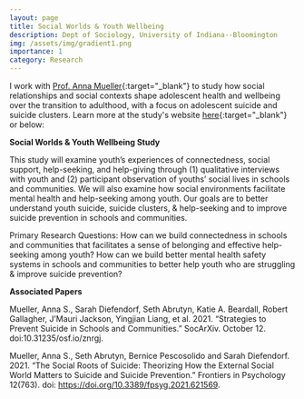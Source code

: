 ```yaml
---
layout: page
title: Social Worlds & Youth Wellbeing
description: Dept of Sociology, University of Indiana--Bloomington
img: /assets/img/gradient1.png
importance: 1
category: Research
---
```


I work with [Prof. Anna Mueller](https://annasmueller.com){:target="\_blank"} to study how social relationships and social contexts shape adolescent health and wellbeing over the transition to adulthood, with a focus on adolescent suicide and suicide clusters. Learn more at the study's website [here](https://www.socialworlds.info){:target="\_blank"} or below:

**Social Worlds & Youth Wellbeing Study**

This study will examine youth’s experiences of connectedness, social support, help-seeking, and help-giving through (1) qualitative interviews with youth and (2) participant observation of youths’ social lives in schools and communities. We will also examine how social environments facilitate mental health and help-seeking among youth. Our goals are to better understand youth suicide, suicide clusters, & help-seeking and to improve suicide prevention in schools and communities.

Primary Research Questions: How can we build connectedness in schools and communities that facilitates a sense of belonging and effective help-seeking among youth? How can we build better mental health safety systems in schools and communities to better help youth who are struggling & improve suicide prevention?

**Associated Papers**

Mueller, Anna S., Sarah Diefendorf, Seth Abrutyn, Katie A. Beardall, Robert Gallagher, J’Mauri Jackson, Yingjian Liang, et al. 2021. “Strategies to Prevent Suicide in Schools and Communities.” SocArXiv. October 12. doi:10.31235/osf.io/znrgj.

Mueller, Anna S., Seth Abrutyn, Bernice Pescosolido and Sarah Diefendorf. 2021. “The Social Roots of Suicide: Theorizing How the External Social World Matters to Suicide and Suicide Prevention.” Frontiers in Psychology 12(763). doi: https://doi.org/10.3389/fpsyg.2021.621569.
